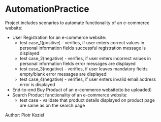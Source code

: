 # AutomationPractice
Project includes scenarios to automate functionality of an e-commerce website:
* User Registration for an e-commerce website:
     * test case_1(positive)  -  verifies, if user enters correct values in personal information fields successful registration
  message is displayed
     * test case_2(negative)  -  verifies, if user enters incorrect values in personal information fields error messages are
  displayed
     * test case_3(negative)   -   verifies, if user leaves mandatory fields empty/blank error messages are displayed
     * test case_4(negative)  -  verifies, if user enters invalid email address error is displayed
* End-to-end Buy Product of an e-commerce website(to be uploaded)
* Search Product functionality of an e-commerce website:  
    * test case - validate that product details displayed on product page are same as on the search page






Author: Piotr Kozieł
